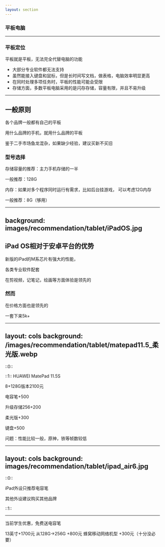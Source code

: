 ```yaml
---
layout: section
---
```


### 平板电脑

---

### 平板定位

平板就是平板，无法完全代替电脑的功能

- 大部分专业软件都无法支持
- 虽然能接入键盘和鼠标，但是长时间写文档，做表格，电脑效率明显更高
- 在同时处理多项任务时，平板的性能可能会受限
- 存储方面，多数平板电脑采用的是闪存存储，容量有限，并且不易升级

---

## 一般原则
各个品牌一般都有自己的平板

用什么品牌的手机，就用什么品牌的平板

鉴于二手市场鱼龙混杂，如果缺少经验，建议买新不买旧

### 型号选择
存储容量的推荐：主力手机存储的一半

一般推荐：128G

内存：如果对多个程序同时运行有需求，比如后台挂游戏，
可以考虑12G内存

一般推荐：8G（够用）

---
background: images/recommendation/tablet/iPadOS.jpg
---

## iPad OS相对于安卓平台的优势

新版的iPad的M系芯片有强大的性能，

各类专业软件配套

在剪视频，记笔记，绘画等方面体验是领先的

### 然而

在价格方面也是领先的

一套下来5k+

---
layout: cols
background: /images/recommendation/tablet/matepad11.5_柔光版.webp
---

<style scoped>
p {
  --uno: text-slate-950;
}
</style>

::0::

::1::
HUAWEI MatePad 11.5S

8+128G版本2100元

电容笔+500

升级存储256+200

柔光版+300

键盘+500

问题：性能比较一般，原神，铁等帧数较低

---
layout: cols
background: images/recommendation/tablet/ipad_air6.jpg
---

<style scoped>
p {
  --uno: text-slate-950;
}
</style>

::0::

iPad外设只推荐电容笔

其他外设建议购买其他品牌

::1::

---

<ImageWithHint src="/images/recommendation/tablet/ipad_air_price.png" alt="苹果官网显示价格" imgClass="w-full" class="h-fit m-auto" />

当前学生优惠，免费送电容笔

13英寸+1700元
从128G->256G +800元
蜂窝移动网络机型 +300元（十分没必要）
